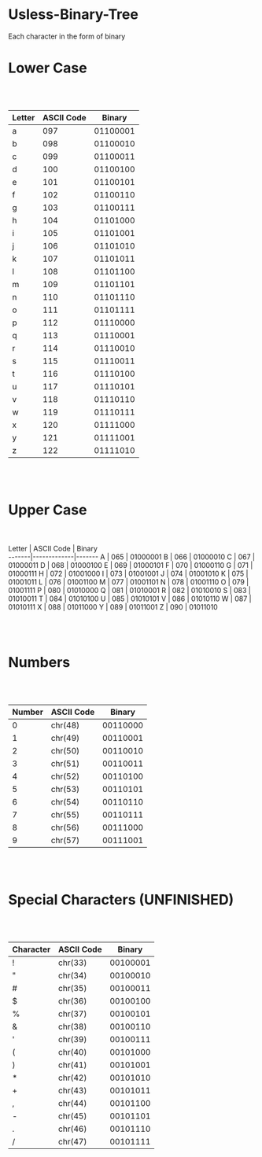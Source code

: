 # Usless-Binary-Tree
Each character in the form of binary

# Lower Case 

<br><br>

Letter |	ASCII Code |	Binary	
-------|-------------|-------
a      | 097	       | 01100001	
b	     | 098	       | 01100010	
c	     | 099	       | 01100011	
d	     | 100	       | 01100100	
e	     | 101	       | 01100101	
f	     | 102	       | 01100110	
g	     | 103	       | 01100111	
h	     | 104	       | 01101000	
i	     | 105	       | 01101001	
j	     | 106	       | 01101010	
k	     | 107	       | 01101011	
l	     | 108	       | 01101100	
m	     | 109	       | 01101101	
n	     | 110	       | 01101110	
o	     | 111	       | 01101111	
p	     | 112	       | 01110000	
q	     | 113	       | 01110001	
r	     | 114	       | 01110010	
s	     | 115	       | 01110011	
t	     | 116	       | 01110100	
u	     | 117	       | 01110101	
v	     | 118	       | 01110110	
w	     | 119	       | 01110111	
x	     | 120	       | 01111000	
y	     | 121	       | 01111001	
z	     | 122	       | 01111010	

<br><br>

# Upper Case 

<br><br>
Letter |	ASCII Code |	Binary	
-------|-------------|-------
A	     | 065	       | 01000001
B	     | 066	       | 01000010
C	     | 067	       | 01000011
D	     | 068	       | 01000100
E	     | 069	       | 01000101
F	     | 070	       | 01000110
G	     | 071	       | 01000111
H	     | 072	       | 01001000
I	     | 073	       | 01001001
J	     | 074	       | 01001010
K	     | 075	       | 01001011
L	     | 076	       | 01001100
M	     | 077	       | 01001101
N	     | 078	       | 01001110
O	     | 079	       | 01001111
P	     | 080	       | 01010000
Q	     | 081	       | 01010001
R	     | 082	       | 01010010
S	     | 083	       | 01010011
T	     | 084	       | 01010100
U	     | 085	       | 01010101
V	     | 086	       | 01010110
W	     | 087	       | 01010111
X	     | 088	       | 01011000
Y	     | 089	       | 01011001
Z	     | 090	       | 01011010


<br><br>

# Numbers

<br><br>

Number |	ASCII Code |	Binary	
-------|-------------|-------
0	     |chr(48)    	 |00110000
1	     |chr(49)    	 |00110001
2	     |chr(50)    	 |00110010
3	     |chr(51)    	 |00110011
4	     |chr(52)    	 |00110100
5	     |chr(53)    	 |00110101
6	     |chr(54)    	 |00110110
7	     |chr(55)    	 |00110111
8	     |chr(56)    	 |00111000
9	     |chr(57)    	 |00111001

<br><br>

# Special Characters (UNFINISHED)

<br><br>

Character |	ASCII Code |	Binary	
-------|-------------|-------
 ! 	   | chr(33)  	 | 00100001 
 " 	   | chr(34)  	 | 00100010 
 \# 	   | chr(35)  	 | 00100011 
 $ 	   | chr(36)  	 | 00100100 
 % 	   | chr(37)  	 | 00100101 
 & 	   | chr(38)  	 | 00100110 
 ' 	   | chr(39)  	 | 00100111 
 ( 	   | chr(40)  	 | 00101000 
 ) 	   | chr(41)  	 | 00101001 
 \* 	   | chr(42)  	 | 00101010 
 \+ 	   | chr(43)  	 | 00101011 
 , 	   | chr(44)  	 | 00101100 
 \- 	   | chr(45)  	 | 00101101 
 . 	   | chr(46)  	 | 00101110 
 / 	   | chr(47)  	 | 00101111 

